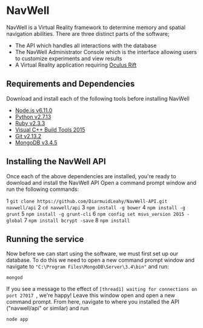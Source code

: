 # NavWell
NavWell is a Virtual Reality framework to determine memory and spatial navigation abilities. There are three distinct parts of the software;

  - The API which handles all interactions with the database
  - The NavWell Administrator Console which is the interface allowing users to customize experiments and view results
  - A Virtual Reality application requiring [Oculus Rift](https://www.oculus.com/rift/) 


## Requirements and Dependencies
Download and install each of the following tools before installing NavWell
  
  - [Node.js v6.11.0](https://nodejs.org/dist/v6.11.0/node-v6.11.0-x64.msi "Latest version")
  - [Python v2.7.13](https://www.python.org/ftp/python/2.7.13/python-2.7.13.msi "Legacy version")
  - [Ruby v2.3.3](https://dl.bintray.com/oneclick/rubyinstaller/rubyinstaller-2.3.3-x64.exe "2.3.3")
  - [Visual C++ Build Tools 2015](http://landinghub.visualstudio.com/visual-cpp-build-tools "2015")
  - [Git v2.13.2](https://git-scm.com/download/win "2.13.2")
  - [MongoDB v3.4.5](https://www.mongodb.com/download-center "2.3.4")
  
  
## Installing the NavWell API

Once each of the above dependencies are installed, you're ready to download and install the NavWell API
Open a command prompt window and run the following commands:

  1 `git clone https://github.com/DiarmuidLeahy/NavWell-API.git navwell/api`
  2 `cd navwell/api`
  3 `npm install -g bower`
  4 `npm install -g grunt`
  5 `npm install -g grunt-cli`
  6 `npm config set msvs_version 2015 -global`
  7 `npm install bcrypt -save`
  8 `npm install`

  

## Running the service

Now before we can start using the software, we must first set up our database. To do this we need to open a new command prompt window and navigate to `"C:\Program Files\MongoDB\Server\3.4\bin"` and run:
  ```
  mongod
  ```
If you see a message to the effect of `[thread1] waiting for connections on port 27017 `, we're happy! Leave this window open and open a new command prompt. From here, navigate to where you installed the API ("navwell/api" or similar) and run
```
node app
```
